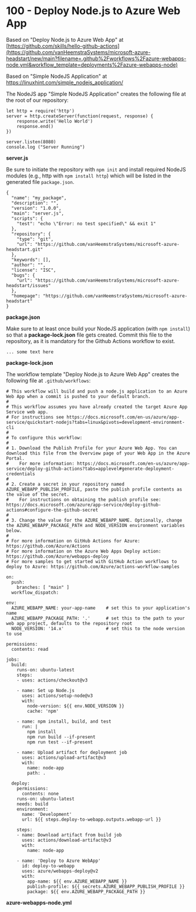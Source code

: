 # 100 - Deploy Node.js to Azure Web App

Based on "Deploy Node.js to Azure Web App" at [https://github.com/skills/hello-github-actions](https://github.com/vanHeemstraSystems/microsoft-azure-headstart/new/main?filename=.github%2Fworkflows%2Fazure-webapps-node.yml&workflow_template=deployments%2Fazure-webapps-node)

Based on "Simple NodeJS Application" at https://linuxhint.com/simple_nodejs_application/

The NodeJS app "Simple NodeJS Application" creates the following file at the root of our repository:

```
let http = require('http')
server = http.createServer(function(request, response) {
    response.write('Hello World')
    response.end()
})

server.listen(8080)
console.log ("Server Running")
```
**server.js**

Be sure to initiate the repository with ```npm init``` and install required NodeJS modules (e.g., http with ```npm install http```) which will be listed in the generated file ```package.json```.

```
{
  "name": "my_package",
  "description": "",
  "version": "1.0.0",
  "main": "server.js",
  "scripts": {
    "test": "echo \"Error: no test specified\" && exit 1"
  },
  "repository": {
    "type": "git",
    "url": "https://github.com/vanHeemstraSystems/microsoft-azure-headstart.git"
  },
  "keywords": [],
  "author": "",
  "license": "ISC",
  "bugs": {
    "url": "https://github.com/vanHeemstraSystems/microsoft-azure-headstart/issues"
  },
  "homepage": "https://github.com/vanHeemstraSystems/microsoft-azure-headstart"
}
```
**package.json**

Make sure to at least once build your NodeJS application (with ```npm install```) so that a **package-lock.json** file gets created. Commit this file to the repository, as it is mandatory for the Github Actions workflow to exist.

```
... some text here

```
**package-lock.json**

The workflow template "Deploy Node.js to Azure Web App" creates the following file at ```.github/workflows```:

```
# This workflow will build and push a node.js application to an Azure Web App when a commit is pushed to your default branch.
#
# This workflow assumes you have already created the target Azure App Service web app.
# For instructions see https://docs.microsoft.com/en-us/azure/app-service/quickstart-nodejs?tabs=linux&pivots=development-environment-cli
#
# To configure this workflow:
#
# 1. Download the Publish Profile for your Azure Web App. You can download this file from the Overview page of your Web App in the Azure Portal.
#    For more information: https://docs.microsoft.com/en-us/azure/app-service/deploy-github-actions?tabs=applevel#generate-deployment-credentials
#
# 2. Create a secret in your repository named AZURE_WEBAPP_PUBLISH_PROFILE, paste the publish profile contents as the value of the secret.
#    For instructions on obtaining the publish profile see: https://docs.microsoft.com/azure/app-service/deploy-github-actions#configure-the-github-secret
#
# 3. Change the value for the AZURE_WEBAPP_NAME. Optionally, change the AZURE_WEBAPP_PACKAGE_PATH and NODE_VERSION environment variables below.
#
# For more information on GitHub Actions for Azure: https://github.com/Azure/Actions
# For more information on the Azure Web Apps Deploy action: https://github.com/Azure/webapps-deploy
# For more samples to get started with GitHub Action workflows to deploy to Azure: https://github.com/Azure/actions-workflow-samples

on:
  push:
    branches: [ "main" ]
  workflow_dispatch:

env:
  AZURE_WEBAPP_NAME: your-app-name    # set this to your application's name
  AZURE_WEBAPP_PACKAGE_PATH: '.'      # set this to the path to your web app project, defaults to the repository root
  NODE_VERSION: '14.x'                # set this to the node version to use

permissions:
  contents: read

jobs:
  build:
    runs-on: ubuntu-latest
    steps:
    - uses: actions/checkout@v3

    - name: Set up Node.js
      uses: actions/setup-node@v3
      with:
        node-version: ${{ env.NODE_VERSION }}
        cache: 'npm'

    - name: npm install, build, and test
      run: |
        npm install
        npm run build --if-present
        npm run test --if-present

    - name: Upload artifact for deployment job
      uses: actions/upload-artifact@v3
      with:
        name: node-app
        path: .

  deploy:
    permissions:
      contents: none
    runs-on: ubuntu-latest
    needs: build
    environment:
      name: 'Development'
      url: ${{ steps.deploy-to-webapp.outputs.webapp-url }}

    steps:
    - name: Download artifact from build job
      uses: actions/download-artifact@v3
      with:
        name: node-app

    - name: 'Deploy to Azure WebApp'
      id: deploy-to-webapp
      uses: azure/webapps-deploy@v2
      with:
        app-name: ${{ env.AZURE_WEBAPP_NAME }}
        publish-profile: ${{ secrets.AZURE_WEBAPP_PUBLISH_PROFILE }}
        package: ${{ env.AZURE_WEBAPP_PACKAGE_PATH }}

```
**azure-webapps-node.yml**
